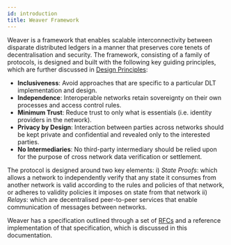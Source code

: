 ```yaml
---
id: introduction
title: Weaver Framework
---
```


Weaver is a framework that enables scalable interconnectivity between disparate distributed ledgers in a manner that preserves core tenets of decentralisation and security.
The framework, consisting of a family of protocols, is designed and built with the following key guiding principles, which are further discussed in [Design Principles](design-principles.md):
- **Inclusiveness**: Avoid approaches that are specific to a particular DLT implementation and design.
- **Independence**: Interoperable networks retain sovereignty on their own processes and access control rules.
- **Minimum Trust**: Reduce trust to only what is essentials (i.e. identity providers in the network).
- **Privacy by Design**: Interaction between parties across networks should be kept private and confidential and revealed only to the interested parties.
- **No Intermediaries**: No third-party intermediary should be relied upon for the purpose of cross network data verification or settlement.

The protocol is designed around two key elements: i) *State Proofs*: which allows a network to independently verify that any state it consumes from another network is valid according to the rules and policies of that network, or adheres to validity policies it imposes on state from that network ii) *Relays*: which are decentralised peer-to-peer services that enable communication of messages between networks.

Weaver has a specification outlined through a set of [RFCs](specifications.md) and a reference implementation of that specification, which is discussed in this documentation.

